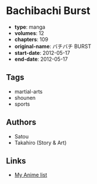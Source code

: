 # Bachibachi Burst

-   **type**: manga
-   **volumes**: 12
-   **chapters**: 109
-   **original-name**: バチバチ BURST
-   **start-date**: 2012-05-17
-   **end-date**: 2012-05-17

## Tags

-   martial-arts
-   shounen
-   sports

## Authors

-   Satou
-   Takahiro (Story & Art)

## Links

-   [My Anime list](https://myanimelist.net/manga/117522/Bachibachi_Burst)
